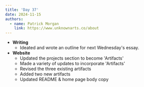 ```yaml
---
title: 'Day 37'
date: 2024-11-15
authors:
  - name: Patrick Morgan
    link: https://www.unknownarts.co/about
---
```


- **Writing**
  - Ideated and wrote an outline for next Wednesday's essay.
- **Website**
  - Updated the projects section to become 'Artifacts'
  - Made a variety of updates to incorporate 'Artifacts'
  - Revised the three existing artifacts
  - Added two new artifacts
  - Updated README & home page body copy